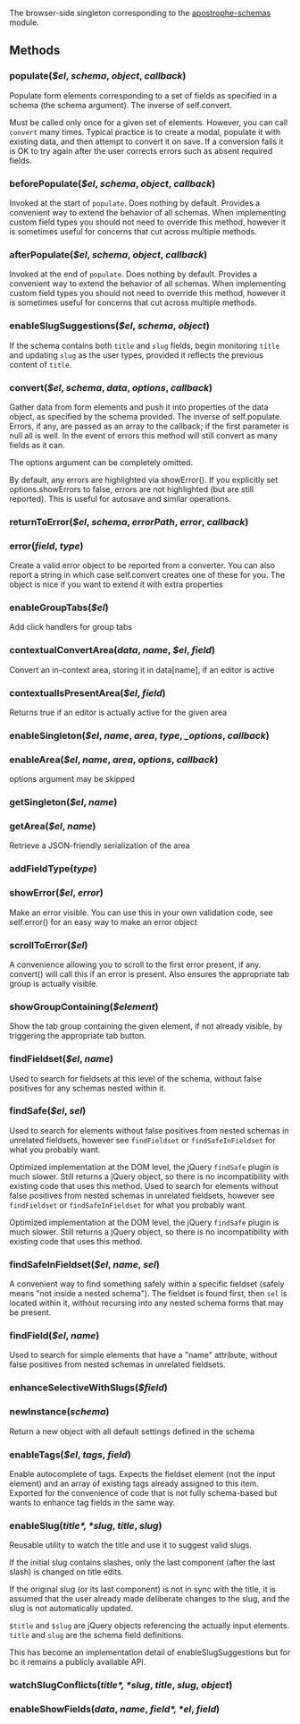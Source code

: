 The browser-side singleton corresponding to the [apostrophe-schemas](https://docs.apostrophecms.org/apostrophe/modules/apostrophe-schemas) module.


## Methods
### populate(*$el*, *schema*, *object*, *callback*)
Populate form elements corresponding to a set of fields as
specified in a schema (the schema argument). The inverse of
self.convert.

Must be called only once for a given set of elements. However,
you can call `convert` many times. Typical practice is to
create a modal, populate it with existing data, and then
attempt to convert it on save. If a conversion fails it is
OK to try again after the user corrects errors such as
absent required fields.
### beforePopulate(*$el*, *schema*, *object*, *callback*)
Invoked at the start of `populate`. Does nothing by default.
Provides a convenient way to extend the behavior of all
schemas. When implementing custom field types you should
not need to override this method, however it is sometimes useful for
concerns that cut across multiple methods.
### afterPopulate(*$el*, *schema*, *object*, *callback*)
Invoked at the end of `populate`. Does nothing by default.
Provides a convenient way to extend the behavior of all
schemas. When implementing custom field types you should
not need to override this method, however it is sometimes useful for
concerns that cut across multiple methods.
### enableSlugSuggestions(*$el*, *schema*, *object*)
If the schema contains both `title` and `slug` fields, begin
monitoring `title` and updating `slug` as the user types,
provided it reflects the previous content of `title`.
### convert(*$el*, *schema*, *data*, *options*, *callback*)
Gather data from form elements and push it into properties of the data
object, as specified by the schema provided. The inverse of
self.populate. Errors, if any, are passed as an array to
the callback; if the first parameter is null all is well. In the
event of errors this method will still convert as many fields
as it can.

The options argument can be completely omitted.

By default, any errors are highlighted via showError().
If you explicitly set options.showErrors to false, errors are
not highlighted (but are still reported). This is useful
for autosave and similar operations.
### returnToError(*$el*, *schema*, *errorPath*, *error*, *callback*)

### error(*field*, *type*)
Create a valid error object to be reported from a converter.
You can also report a string in which case self.convert creates
one of these for you. The object is nice if you want to extend it
with extra properties
### enableGroupTabs(*$el*)
Add click handlers for group tabs
### contextualConvertArea(*data*, *name*, *$el*, *field*)
Convert an in-context area, storing it in data[name],
if an editor is active
### contextualIsPresentArea(*$el*, *field*)
Returns true if an editor is actually active for the given area
### enableSingleton(*$el*, *name*, *area*, *type*, *_options*, *callback*)

### enableArea(*$el*, *name*, *area*, *options*, *callback*)
options argument may be skipped
### getSingleton(*$el*, *name*)

### getArea(*$el*, *name*)
Retrieve a JSON-friendly serialization of the area
### addFieldType(*type*)

### showError(*$el*, *error*)
Make an error visible. You can use this in your own validation
code, see self.error() for an easy way to make an error object
### scrollToError(*$el*)
A convenience allowing you to scroll to the first error present,
if any. convert() will call this if an error is present.
Also ensures the appropriate tab group is actually visible.
### showGroupContaining(*$element*)
Show the tab group containing the given element, if not already visible,
by triggering the appropriate tab button.
### findFieldset(*$el*, *name*)
Used to search for fieldsets at this level of the schema,
without false positives for any schemas nested within it.
### findSafe(*$el*, *sel*)
Used to search for elements without false positives from nested
schemas in unrelated fieldsets, however see `findFieldset` or
`findSafeInFieldset` for what you probably want.

Optimized implementation at the DOM level, the jQuery
`findSafe` plugin is much slower. Still returns a
jQuery object, so there is no incompatibility with
existing code that uses this method.
Used to search for elements without false positives from nested
schemas in unrelated fieldsets, however see `findFieldset` or
`findSafeInFieldset` for what you probably want.

Optimized implementation at the DOM level, the jQuery
`findSafe` plugin is much slower. Still returns a
jQuery object, so there is no incompatibility with
existing code that uses this method.
### findSafeInFieldset(*$el*, *name*, *sel*)
A convenient way to find something safely within a specific fieldset
(safely means "not inside a nested schema"). The fieldset is found first,
then `sel` is located within it, without recursing into any nested
schema forms that may be present.
### findField(*$el*, *name*)
Used to search for simple elements that have a
"name" attribute, without false positives from nested
schemas in unrelated fieldsets.
### enhanceSelectiveWithSlugs(*$field*)

### newInstance(*schema*)
Return a new object with all default settings
defined in the schema
### enableTags(*$el*, *tags*, *field*)
Enable autocomplete of tags. Expects the fieldset element
(not the input element) and an array of existing tags already
assigned to this item. Exported for the convenience of
code that is not fully schema-based but wants to enhance
tag fields in the same way.
### enableSlug(*$title*, *$slug*, *title*, *slug*)
Reusable utility to watch the title and use it to
suggest valid slugs.

If the initial slug contains slashes, only the last component
(after the last slash) is changed on title edits.

If the original slug (or its last component) is not in sync with the
title, it is assumed that the user already made deliberate changes to
the slug, and the slug is not automatically updated.

`$title` and `$slug` are jQuery objects referencing the actually
input elements. `title` and `slug` are the schema field definitions.

This has become an implementation detail of enableSlugSuggestions
but for bc it remains a publicly available API.
### watchSlugConflicts(*$title*, *$slug*, *title*, *slug*, *object*)

### enableShowFields(*data*, *name*, *$field*, *$el*, *field*)

